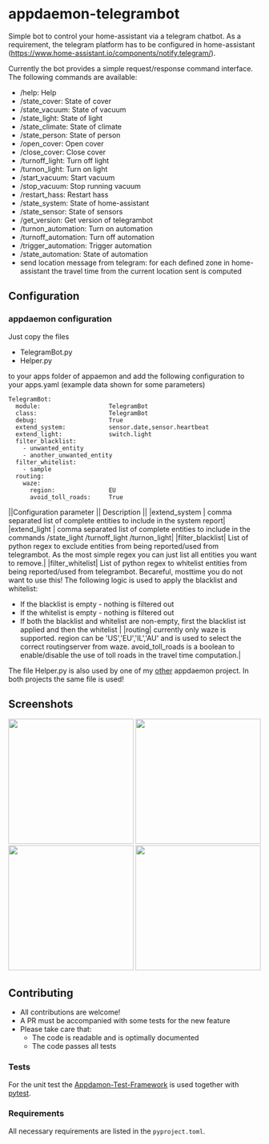 # appdaemon-telegrambot

Simple bot to control your home-assistant via a telegram chatbot.
As a requirement, the telegram platform has to be configured in home-assistant (https://www.home-assistant.io/components/notify.telegram/).

Currently the bot provides a simple request/response command interface. The following commands are available:
* /help: Help
* /state_cover: State of cover
* /state_vacuum: State of vacuum
* /state_light: State of light
* /state_climate: State of climate
* /state_person: State of person
* /open_cover: Open cover
* /close_cover: Close cover
* /turnoff_light: Turn off light
* /turnon_light: Turn on light
* /start_vacuum: Start vacuum
* /stop_vacuum: Stop running vacuum
* /restart_hass: Restart hass
* /state_system: State of home-assistant
* /state_sensor: State of sensors
* /get_version: Get version of telegrambot
* /turnon_automation: Turn on automation
* /turnoff_automation: Turn off automation
* /trigger_automation: Trigger automation
* /state_automation: State of automation
* send location message from telegram: for each defined zone in home-assistant the travel time from the current location sent is computed

## Configuration
### appdaemon configuration
Just copy the files
* TelegramBot.py
* Helper.py

to your apps folder of appaemon and add the following configuration to your apps.yaml (example data shown for some parameters)
```
TelegramBot:
  module:                   TelegramBot
  class:                    TelegramBot
  debug:                    True
  extend_system:            sensor.date,sensor.heartbeat
  extend_light:             switch.light
  filter_blacklist:
    - unwanted_entity
    - another_unwanted_entity
  filter_whitelist:
    - sample
  routing:
    waze:
      region:               EU
      avoid_toll_roads:     True
  ```

||Configuration parameter || Description ||
|extend_system | comma separated list of complete entities to include in the system report|
|extend_light | comma separated list of complete entities to include in the commands /state_light /turnoff_light /turnon_light|
|filter_blacklist| List of python regex to exclude entities from being reported/used from telegrambot. As the most simple regex you can just list all entities you want to remove.|
|filter_whitelist| List of python regex to whitelist entities from being reported/used from telegrambot. Becareful, mosttime you do not want to use this!
The following logic is used to apply the blacklist and whitelist:
* If the blacklist is empty - nothing is filtered out
* If the whitelist is empty - nothing is filtered out
* If both the blacklist and whitelist are non-empty, first the blacklist ist applied and then the whitelist
|
|routing| currently only waze is supported. region can be 'US','EU','IL','AU' and is used to select the correct routingserver from waze. avoid_toll_roads is a boolean to enable/disable the use of toll roads in the travel time computation.|

The file Helper.py is also used by one of my [other](https://github.com/foxcris/appdaemon-blinds-control) appdaemon project. In both projects the same file is used!

## Screenshots
<img src="https://raw.githubusercontent.com/foxcris/appdaemon-telegrambot/master/images/Screenshot_20190310_123130_org.telegram.messenger.jpg" width="250">
<img src="https://raw.githubusercontent.com/foxcris/appdaemon-telegrambot/master/images/Screenshot_20190403_210457_org.telegram.messenger.jpg" width="250">
<img src="https://raw.githubusercontent.com/foxcris/appdaemon-telegrambot/master/images/Screenshot_20190403_210508_org.telegram.messenger.jpg" width="250">
<img src="https://raw.githubusercontent.com/foxcris/appdaemon-telegrambot/master/images/Screenshot_20190403_210559_org.telegram.messenger.jpg" width="250">

## Contributing

* All contributions are welcome!
* A PR must be accompanied with some tests for the new feature
* Please take care that:
  * The code is readable and is optimally documented
  * The code passes all tests

### Tests

For the unit test the [Appdamon-Test-Framework](https://github.com/FlorianKempenich/Appdaemon-Test-Framework) is used together with [pytest](https://docs.pytest.org/en/latest/).

### Requirements

All necessary requirements are listed in the `pyproject.toml`.
